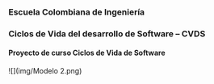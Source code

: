### Escuela Colombiana de Ingeniería
### Ciclos de Vida del desarrollo de Software – CVDS
#### Proyecto de curso Ciclos de Vida de Software
![](img/Modelo 2.png)
